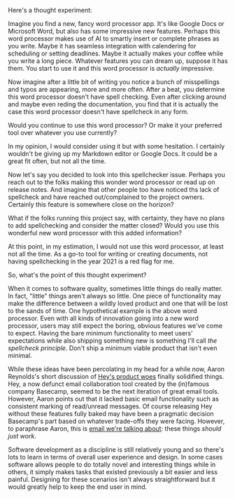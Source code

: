 Here's a thought experiment: 

Imagine you find a new, fancy word processor app. It's like Google Docs or Microsoft Word, but also has some impressive new features. Perhaps this word processor makes use of AI to smartly insert or complete phrases as you write. Maybe it has seamless integration with calendering for scheduling or setting deadlines. Maybe it actually makes your coffee while you write a long piece. Whatever features you can dream up, suppose it has them. You start to use it and this word processor is _actually_ impressive. 

Now imagine after a little bit of writing you notice a bunch of misspellings and typos are appearing, more and more often. After a beat, you determine this word processor doesn't have spell checking. Even after clicking around and maybe even reding the documentation, you find that it is actually the case this word processor doesn't have spellcheck in any form.

Would you continue to use this word processor? Or make it your preferred tool over whatever you use currently? 

In my opinion, I would consider using it but with some hesitation. I certainly wouldn't be giving up my Markdown editor or Google Docs. It could be a great fit often, but not all the time. 

Now let's say you decided to look into this spellchecker issue. Perhaps you reach out to the folks making this wonder word processor or read up on release notes. And imagine that other people too have noticed ths lack of spellcheck and have reached out/complained to the project owners. Certainly this feature is somewhere close on the horizon? 

What if the folks running this project say, with certainty, they have no plans to add spellchecking and consider the matter closed? Would you use this wonderful new word processor with this added information?

At this point, in my estimation, I would not use this word processor, at least not all the time. As a go-to tool for writing or creating documents, not having spellchecking in the year 2021 is a red flag for me.

So, what's the point of this thought experiment? 

When it comes to software quality, sometimes little things do really matter. In fact, "little" things aren't always so little. One piece of functionality may make the difference between a wildly loved product and one that will be lost to the sands of time. One hypothetical example is the above word processor. Even with all kinds of innovation going into a new word processor, users may still expect the boring, obvious features we've come to expect. Having the bare minimum functionality to meet users' expectations while also shipping something new is something I'll call _the spellcheck principle_. Don't ship a minimum viable product that isn't even minimal.

While these ideas have been percolating in my head for a while now, Aaron Reynolds's short discussion of [Hey's product woes](https://twitter.com/aaronreynolds/status/1423721063524020225?s=20) finally solidified things. Hey, a now defunct email collaboration tool created by the (in)famous company Basecamp, seemed to be the next iteration of great email tools. However, Aaron points out that it lacked basic email functionality such as consistent marking of read/unread messages. Of course releasing Hey without these features fully baked may have been a pragmatic decision Basecamp's part based on whatever trade-offs they were facing. However, to paraphrase Aaron, this is [email we're talking about](https://twitter.com/aaronreynolds/status/1423725049261998092?s=20): these things _should just work_.

Software development as a discipline is still relatively young and so there's lots to learn in terms of overall user experience and design. In some cases software allows people to do totally novel and interesting things while in others, it simply makes tasks that existed previously a bit easier and less painful. Designing for these scenarios isn't always straightforward but it would greatly help to keep the end user in mind.